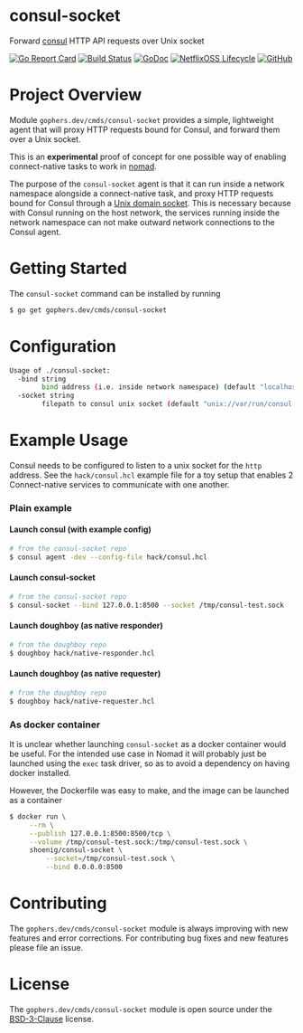 consul-socket
=============

Forward [consul](https://github.com/hashicorp/consul) HTTP API requests over Unix socket

[![Go Report Card](https://goreportcard.com/badge/gophers.dev/cmds/consul-socket)](https://goreportcard.com/report/gophers.dev/cmds/consul-socket)
[![Build Status](https://travis-ci.com/shoenig/consul-socket.svg?branch=master)](https://travis-ci.com/shoenig/consul-socket)
[![GoDoc](https://godoc.org/gophers.dev/cmds/consul-socket?status.svg)](https://godoc.org/gophers.dev/cmds/consul-socket)
[![NetflixOSS Lifecycle](https://img.shields.io/osslifecycle/shoenig/consul-socket.svg)](OSSMETADATA)
[![GitHub](https://img.shields.io/github/license/shoenig/consul-socket.svg)](LICENSE)

# Project Overview

Module `gophers.dev/cmds/consul-socket` provides a simple, lightweight agent that
will proxy HTTP requests bound for Consul, and forward them over a Unix socket.

This is an **experimental** proof of concept for one possible way of enabling
connect-native tasks to work in [nomad](https://github.com/hashicorp/nomad).

The purpose of the `consul-socket` agent is that it can run inside a network namespace
alongside a connect-native task, and proxy HTTP requests bound for Consul through
a [Unix domain socket](https://en.wikipedia.org/wiki/Unix_domain_socket). This is
necessary because with Consul running on the host network, the services running inside
the network namespace can not make outward network connections to the Consul agent.

# Getting Started

The `consul-socket` command can be installed by running
```bash
$ go get gophers.dev/cmds/consul-socket
```

# Configuration

```bash
Usage of ./consul-socket:
  -bind string
    	bind address (i.e. inside network namespace) (default "localhost:8500")
  -socket string
    	filepath to consul unix socket (default "unix://var/run/consul.sock")
```

# Example Usage

Consul needs to be configured to listen to a unix socket for the `http` address.
See the `hack/consul.hcl` example file for a toy setup that enables 2 Connect-native
services to communicate with one another.

### Plain example

#### Launch consul (with example config)

```bash
# from the consul-socket repo
$ consul agent -dev --config-file hack/consul.hcl
```

#### Launch consul-socket

```bash
# from the consul-socket repo
$ consul-socket --bind 127.0.0.1:8500 --socket /tmp/consul-test.sock
```

#### Launch doughboy (as native responder)

```bash
# from the doughboy repo
$ doughboy hack/native-responder.hcl
```

#### Launch doughboy (as native requester)

```bash
# from the doughboy repo
$ doughboy hack/native-requester.hcl
```

### As docker container

It is unclear whether launching `consul-socket` as a docker container would be
useful. For the intended use case in Nomad it will probably just be launched
using the `exec` task driver, so as to avoid a dependency on having docker installed.

However, the Dockerfile was easy to make, and the image can be launched as a container

```bash
$ docker run \
  	 --rm \
	 --publish 127.0.0.1:8500:8500/tcp \
	 --volume /tmp/consul-test.sock:/tmp/consul-test.sock \
	 shoenig/consul-socket \
	     --socket=/tmp/consul-test.sock \
	     --bind 0.0.0.0:8500
```

# Contributing

The `gophers.dev/cmds/consul-socket` module is always improving with new features
and error corrections. For contributing bug fixes and new features please file an issue.

# License

The `gophers.dev/cmds/consul-socket` module is open source under the [BSD-3-Clause](LICENSE) license.
